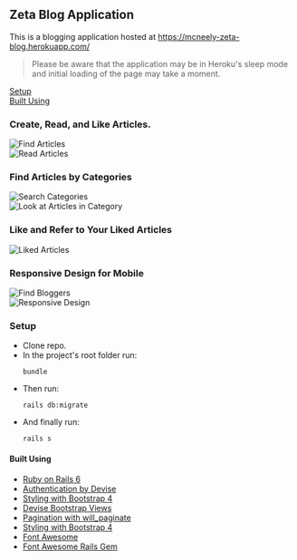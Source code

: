 ## Zeta Blog Application

This is a blogging application hosted at https://mcneely-zeta-blog.herokuapp.com/
> Please be aware that the application may be in Heroku's sleep mode and initial loading of the page may take a moment.  

[Setup](#setup)  
[Built Using](#built-using)  

### Create, Read, and Like Articles.  
![Find Articles](/images/img1.png "Look at articles")  
![Read Articles](/images/img2.png "Read Articles")  
  
  
### Find Articles by Categories  
![Search Categories](/images/img3.png "Search Categories")  
![Look at Articles in Category](/images/img4.png "Look at Articles in Category")  
    
  
### Like and Refer to Your Liked Articles  
![Liked Articles](/images/img7.png "Search Categories")  
  
  
### Responsive Design for Mobile
![Find Bloggers](/images/img5.png "Find Bloggers")  
![Responsive Design](/images/img6.png "Responsive Design")  
  
  
### Setup  
- Clone repo.  
- In the project's root folder run:  
  ```
  bundle
  ```  
- Then run:   
  ```
  rails db:migrate
  ```  
- And finally run:    
  ```
  rails s
  ```  
  
  
#### Built Using

  * [Ruby on Rails 6](https://rubyonrails.org/ "Ruby on Rail's Homepage")  
  * [Authentication by Devise](https://github.com/heartcombo/devise "Devise Gem Github Page")  
  * [Styling with Bootstrap 4](https://getbootstrap.com/ "Bootstrap's Homepage")  
  * [Devise Bootstrap Views](https://github.com/hisea/devise-bootstrap-views "Devise Bootstrap View's Github Page")  
  * [Pagination with will_paginate](https://github.com/mislav/will_paginate "Will_paginate's Github Page")  
  * [Styling with Bootstrap 4](https://getbootstrap.com/ "Bootstrap's Homepage")  
  * [Font Awesome](https://fontawesome.com/ "Font Awesome's Homepage")  
  * [Font Awesome Rails Gem](https://github.com/bokmann/font-awesome-rails "Font Awesome Rails Gem Github Page")  
  
  

